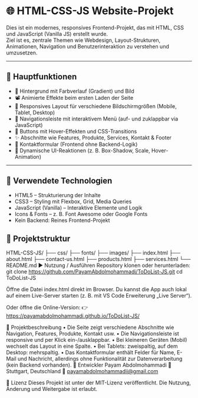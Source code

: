 # 🌐 HTML-CSS-JS Website-Projekt

Dies ist ein modernes, responsives Frontend-Projekt, das mit HTML, CSS und JavaScript (Vanilla JS) erstellt wurde.  
Ziel ist es, zentrale Themen wie Webdesign, Layout-Strukturen, Animationen, Navigation und Benutzerinteraktion zu verstehen und umzusetzen.

---

## 🚀 Hauptfunktionen

- 🎨 Hintergrund mit Farbverlauf (Gradient) und Bild
- 📽 Animierte Effekte beim ersten Laden der Seite
- 📱 Responsives Layout für verschiedene Bildschirmgrößen (Mobile, Tablet, Desktop)
- 🧭 Navigationsleiste mit interaktivem Menü (auf- und zuklappbar via JavaScript)
- 🔘 Buttons mit Hover-Effekten und CSS-Transitions
- ✨ Abschnitte wie Features, Produkte, Services, Kontakt & Footer
- 💬 Kontaktformular (Frontend ohne Backend-Logik)
- 🔁 Dynamische UI-Reaktionen (z. B. Box-Shadow, Scale, Hover-Animation)

---

## 🧠 Verwendete Technologien

- HTML5 – Strukturierung der Inhalte  
- CSS3 – Styling mit Flexbox, Grid, Media Queries
- JavaScript (Vanilla) – Interaktive Elemente und Logik  
- Icons & Fonts – z. B. Font Awesome oder Google Fonts  
- Kein Backend: Reines Frontend-Projekt
## 📂 Projektstruktur
HTML-CSS-JS/
├── css/
├── fonts/
├── images/
├── index.html
├── about.html
├── contact-us.html
├── products.html
├── services.html
└── README.md
▶️ Nutzung / Ausführen
Repository klonen oder herunterladen: git clone https://github.com/PayamAbdolmohammadi/ToDoList-JS.git cd ToDoList-JS

Öffne die Datei index.html direkt im Browser.
Du kannst die App auch lokal auf einem Live-Server starten (z. B. mit VS Code Erweiterung „Live Server“).

Oder öffne die Online-Version:
👉https://payamabdolmohammadi.github.io/ToDoList-JS/

🧪 Projektbeschreibung
 • Die Seite zeigt verschiedene Abschnitte wie Navigation, Features, Produkte, Kontakt usw.
 • Die Navigationsleiste ist responsive und per Klick ein-/ausklappbar.
 • Bei kleineren Geräten (Mobil) wechselt das Layout in eine Spalte.
 • Bei Tablets: zweispaltig, auf dem Desktop: mehrspaltig.
 • Das Kontaktformular enthält Felder für Name, E-Mail und Nachricht, allerdings ohne Funktionalität zur Datenverarbeitung (kein Backend vorhanden).
👤 Entwickler
Payam Abdolmohammadi
📍 Stuttgart, Deutschland
📧 payamabdolmohammadii@gmail.com

🪪 Lizenz
Dieses Projekt ist unter der MIT-Lizenz veröffentlicht.
Die Nutzung, Änderung und Weitergabe ist erlaubt.





